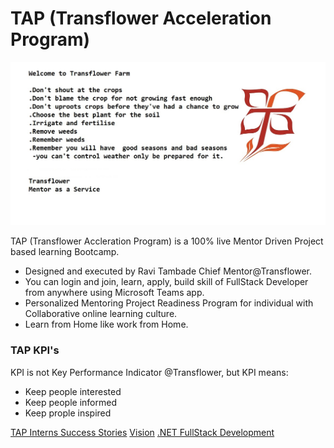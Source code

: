 # TAP (Transflower Acceleration Program)
<img src="https://github.com/RaviTambade/tap/blob/main/images/TransflowerFarm.jpg"/>

TAP (Transflower Accleration Program) is a  100% live Mentor Driven Project based learning Bootcamp. 
- Designed and executed by Ravi Tambade Chief Mentor@Transflower. 
- You can login and join, learn, apply, build skill of FullStack Developer from anywhere using Microsoft Teams app.
- Personalized Mentoring Project Readiness Program for individual with Collaborative online learning culture.
- Learn from Home like work from Home.



### TAP KPI's
KPI is not Key Performance Indicator @Transflower, but KPI means:
- Keep people interested
- Keep people informed
- Keep prople inspired

<a href="https://github.com/RaviTambade/tap/blob/main/successstories.md">TAP Interns Success Stories</a> 
<a href="https://github.com/RaviTambade/tap/blob/main/successstories.md">Vision</a> 
<a href="https://github.com/RaviTambade/tap/blob/main/notes/dotnetfullstack.md">.NET FullStack Development</a>


